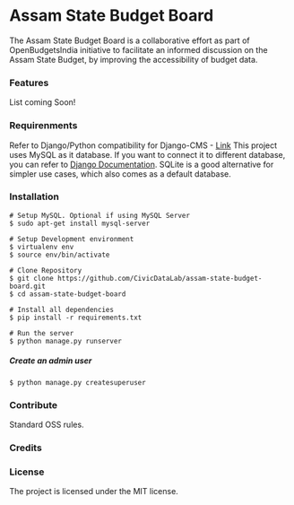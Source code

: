 # Assam State Budget Board

The Assam State Budget Board is a collaborative effort as part of OpenBudgetsIndia initiative to facilitate an informed discussion on the Assam State Budget, by improving the accessibility of budget data.  

### Features
List coming Soon!

### Requirenments
Refer to Django/Python compatibility for Django-CMS - [Link](http://docs.django-cms.org/en/latest/#django-python-compatibility-table)
This project uses MySQL as it database. If you want to connect it to different database, you can refer to [Django Documentation](https://docs.djangoproject.com/en/2.1/ref/databases/). SQLite is a good alternative for simpler use cases, which also comes as a default database.   

### Installation

```
# Setup MySQL. Optional if using MySQL Server
$ sudo apt-get install mysql-server 

# Setup Development environment
$ virtualenv env  
$ source env/bin/activate

# Clone Repository
$ git clone https://github.com/CivicDataLab/assam-state-budget-board.git 
$ cd assam-state-budget-board

# Install all dependencies
$ pip install -r requirements.txt

# Run the server
$ python manage.py runserver
```

##### Create an admin user
```
$ python manage.py createsuperuser
```

### Contribute
Standard OSS rules. 

### Credits

### License
The project is licensed under the MIT license.
